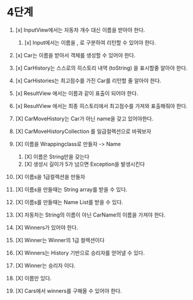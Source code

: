 # 4단계
1. [x] InputView에서는 자동차 개수 대신 이름을 받아야 한다.
    1. [x] Input에서는 이름을 , 로 구분하여 리턴할 수 있어야 한다.
2. [x] Car는 이름을 받아서 객체를 생성할 수 있어야 한다.
3. [x] CarHistory는 스스로의 히스토리 내역 (toString) 을 표시할줄 알아야 한다.
4. [x] CarHistories는 최고점수를 가진 Car를 리턴할 줄 알아야 한다. 
5. [x] ResultView 에서는 이름과 같이 표출이 되어야 한다.
6. [x] ResultView 에서는 최종 히스토리에서 최고점수를 가져와 표출해줘야 한다. 

7. [X] CarMoveHistory는 Car가 아닌 name을 갖고 있어야한다. 
8. [X] CarMoveHistoryCollection 를 일급컬렉션으로 바꿔보자

9. [X] 이름을 Wrappingclass로 만들자  -> Name
   1. [X] 이름은 String만을 갖는다
   2. [X] 생성시 길이가 5가 넘으면 Exception을 발생시킨다
10. [X] 이름s을 1급컬렉션을 만들자
   1. [X] 이름s을 만들때는 String array를 받을 수 있다.
   2. [X] 이름s를 만들때는 Name List를 받을 수 있다.
11. [X] 자동차는 String의 이름이 아닌 CarName의 이름을 가져야 한다.
12. [X] Winners가 있어야 한다.
   1. [X] Winner는 Winner의 1급 컬렉션이다
   2. [X] Winners는 History 기반으로 승리자를 얻어낼 수 있다.
13. [X] Winner는 승리자 이다.
   1. [X] 이름만 있다. 
14. [X] Cars에서 winners를 구해올 수 있어야 한다. 